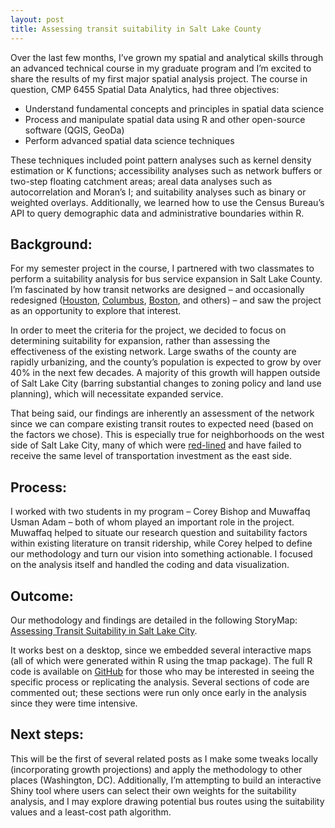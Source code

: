 ```yaml
---
layout: post
title: Assessing transit suitability in Salt Lake County
---
```


Over the last few months, I’ve grown my spatial and analytical skills through an advanced technical course in my graduate program and I’m excited to share the results of my first major spatial analysis project. The course in question, CMP 6455 Spatial Data Analytics, had three objectives: 

* Understand fundamental concepts and principles in spatial data science
* Process and manipulate spatial data using R and other open-source software (QGIS, GeoDa)
* Perform advanced spatial data science techniques

These techniques included point pattern analyses such as kernel density estimation or K functions; accessibility analyses such as network buffers or two-step floating catchment areas; areal data analyses such as autocorrelation and Moran’s I; and suitability analyses such as binary or weighted overlays. Additionally, we learned how to use the Census Bureau’s API to query demographic data and administrative boundaries within R. 

## Background: 

For my semester project in the course, I partnered with two classmates to perform a suitability analysis for bus service expansion in Salt Lake County. I’m fascinated by how transit networks are designed – and occasionally redesigned ([Houston](https://nacto.org/case-study/metro-bus-network-redesign-houston/), [Columbus](https://usa.streetsblog.org/2017/05/02/columbus-just-launched-a-completely-redesigned-bus-network/), [Boston](https://www.mbta.com/projects/bus-network-redesign), and others) – and saw the project as an opportunity to explore that interest. 

In order to meet the criteria for the project, we decided to focus on determining suitability for expansion, rather than assessing the effectiveness of the existing network. Large swaths of the county are rapidly urbanizing, and the county’s population is expected to grow by over 40% in the next few decades. A majority of this growth will happen outside of Salt Lake City (barring substantial changes to zoning policy and land use planning), which will necessitate expanded service. 

That being said, our findings are inherently an assessment of the network since we can compare existing transit routes to expected need (based on the factors we chose). This is especially true for neighborhoods on the west side of Salt Lake City, many of which were [red-lined](https://local.sltrib.com/redline-utah/) and have failed to receive the same level of transportation investment as the east side. 

## Process: 

I worked with two students in my program – Corey Bishop and Muwaffaq Usman Adam – both of whom played an important role in the project. Muwaffaq helped to situate our research question and suitability factors within existing literature on transit ridership, while Corey helped to define our methodology and turn our vision into something actionable. I focused on the analysis itself and handled the coding and data visualization. 

## Outcome:

Our methodology and findings are detailed in the following StoryMap: [Assessing Transit Suitability in Salt Lake City](https://storymaps.arcgis.com/stories/3b36f06f0d0542f9b7c4b4978eb3a087).

It works best on a desktop, since we embedded several interactive maps (all of which were generated within R using the tmap package). The full R code is available on [GitHub](https://github.com/dritter4/Transit-Suitability/blob/main/R-Code/SaltLakeCounty-CMP6455.R) for those who may be interested in seeing the specific process or replicating the analysis. Several sections of code are commented out; these sections were run only once early in the analysis since they were time intensive.


## Next steps:

This will be the first of several related posts as I make some tweaks locally (incorporating growth projections) and apply the methodology to other places (Washington, DC). Additionally, I’m attempting to build an interactive Shiny tool where users can select their own weights for the suitability analysis, and I may explore drawing potential bus routes using the suitability values and a least-cost path algorithm. 

